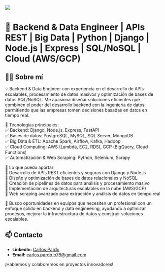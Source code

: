 ![](https://komarev.com/ghpvc/?username=PardoDeveloper&color=blueviolet&style=for-the-badge)  
# **🚀 Backend & Data Engineer | APIs REST | Big Data | Python | Django | Node.js | Express | SQL/NoSQL | Cloud (AWS/GCP)**

## 👨‍💻 Sobre mí  
💡 Backend & Data Engineer con experiencia en el desarrollo de APIs escalables, procesamiento de datos masivos y optimización de bases de datos SQL/NoSQL. Me apasiona diseñar soluciones eficientes que combinen el poder del desarrollo backend con la ingeniería de datos, permitiendo que las empresas tomen decisiones basadas en datos en tiempo real.

🚀 Tecnologías principales:  
✅ Backend: Django, Node.js, Express, FastAPI  
✅ Bases de datos: PostgreSQL, MySQL, SQL Server, MongoDB  
✅ Big Data & ETL: Apache Spark, Airflow, Kafka, Hadoop  
✅ Cloud Computing: AWS (Lambda, EC2, RDS), GCP (BigQuery, Cloud Functions)  
✅ Automatización & Web Scraping: Python, Selenium, Scrapy  

🎯 Lo que puedo aportar:  
🔹 Desarrollo de APIs REST eficientes y seguras con Django y Node.js  
🔹 Diseño y optimización de bases de datos relacionales y NoSQL  
🔹 Creación de pipelines de datos para análisis y procesamiento masivo  
🔹 Implementación de arquitecturas escalables en la nube (AWS/GCP)  
🔹 Web scraping avanzado para extracción y análisis de datos en tiempo real  

📌 Busco oportunidades en equipos que necesiten un profesional con un enfoque sólido en backend y data engineering, ayudando a optimizar procesos, mejorar la infraestructura de datos y construir soluciones escalables.

## 📫 Contacto  
- **LinkedIn:** [Carlos Pardo](https://www.linkedin.com/in/carlos-pardo-belmar-507860243/)  
- **Email:** carlos.pardo.b78@gmail.com 

¡Hablemos y colaboremos en proyectos innovadores!
